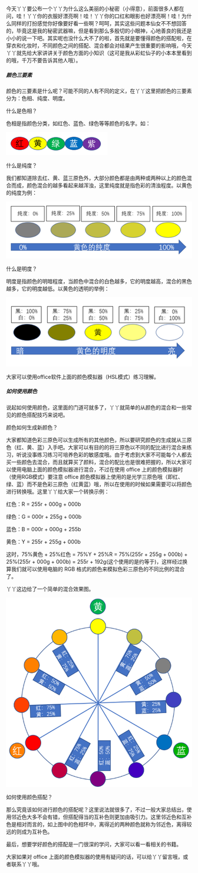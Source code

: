 今天丫丫要公布一个丫丫为什么这么美丽的小秘密（小得意），前面很多人都在问，哇！丫丫你的衣服好漂亮啊！哇！丫丫你的口红和眼影也好漂亮啊！哇！为什么同样的打扮感觉你好像要好看一些啊？呵呵，其实这些问题本仙女不不想回答的，毕竟这是我的秘密武器嘛，但是看到那么多殷切的小眼神，心地善良的我还是小小的说一下吧。其实呢也没什么大不了的啦，首先就是要懂得颜色的搭配啦，在穿衣和化妆时，不同颜色之间的搭配、混合都会对结果产生很重要的影响哦，今天丫丫就先给大家讲讲关于颜色方面的小知识（这可是我从彩虹仙子的小本本里看到的哦，千万不要告诉其他人哦）。

##### 颜色三要素

颜色的三要素是什么呢？可能不同的人有不同的定义，在丫丫这里把颜色的三要素分为：色相、纯度、明度。

什么是色相？

色相是指颜色分类，如红色、蓝色、绿色等等颜色的名字。如：

![](.\img\001.png)

什么是纯度？

我们都知道除去红、黄、蓝三原色外，大部分颜色都是由两种或两种以上的颜色混合而成，颜色混合的越多看起来越浑浊，这里纯度就是指色彩的清浊程度。以黄色的纯度为例：

![](.\img\003.png)

什么是明度？

明度是指颜色的明暗程度，当颜色中混合的白色越多，它的明度越高，混合的黑色越多，它的明度越低。以黄色的透明的举例：

![](.\img\002.png)

大家可以使用office软件上面的颜色模拟器（HSL模式）练习理解。

##### 如何使用颜色

说起如何使用颜色，这里面的门道可就多了，丫丫就简单的从颜色的混合和一些常见的颜色搭配技巧来说吧。

颜色如何生成新颜色？

大家都知道色彩三原色可以生成所有的其他颜色，所以要研究颜色的生成就从三原色（红、黄、蓝）入手吧。大家可以有目的的将三原色以不同的配比进行混合来练习，听说没事练习练习可培养色彩的敏感度哦。由于考虑到大家不可能每个人都去买一些颜色去混合，而且就算买了颜料，混合的配比也是很难把握的，所以大家可以使用电脑上面的颜色模拟器进行混合，不过在使用 office 上的颜色模拟器时（使用RGB模式）要注意 office 颜色模拟器上使用的是光学三原色哦（即红、绿、蓝）而不是色彩三原色（红黄蓝）哦，所以在使用的时候如果需要可以将颜色进行转换哦。这里丫丫给大家一个转换示例：

红色：R = 255r + 000g + 000b

绿色：G = 000r + 255g + 000b

蓝色：B = 000r + 000g + 255b

黄色：Y = 255r + 255g + 000b

这时，75%黄色 + 25%红色 = 75%Y + 25%R = 75%(255r + 255g + 000b) + 25%(255r + 000g + 000b) = 255r + 192g(这个使用的是约等于)，这样经过换算我们就可以使用电脑的 RGB 格式的颜色来模拟色彩三原色的不同比例的混合了。

丫丫这边给了一个简单的混合效果图。

![](.\img\004.png)

如何使用颜色搭配？

那么究竟该如何进行颜色的搭配呢？这里说法就很多了，不过一般大家总结出，使用邻近色大多不会有错，但搭配得当的互补色则更加由吸引力。这里邻近色和互补色是相对而言的，如上图中的色相环中，离得近的两种颜色就称为邻近色，离得较远的则成为互补色。

最后，想要学好颜色的搭配是一门很深的学问，大家可以看一看相关的书籍。

大家如果对 office 上面的颜色模拟器的使用有疑问的话，可以给丫丫留言哦，或者联系丫丫哦。

